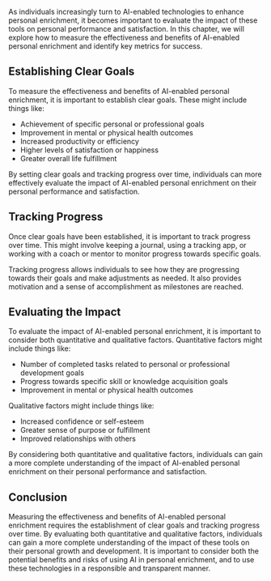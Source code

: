 
As individuals increasingly turn to AI-enabled technologies to enhance personal enrichment, it becomes important to evaluate the impact of these tools on personal performance and satisfaction. In this chapter, we will explore how to measure the effectiveness and benefits of AI-enabled personal enrichment and identify key metrics for success.

Establishing Clear Goals
------------------------

To measure the effectiveness and benefits of AI-enabled personal enrichment, it is important to establish clear goals. These might include things like:

* Achievement of specific personal or professional goals
* Improvement in mental or physical health outcomes
* Increased productivity or efficiency
* Higher levels of satisfaction or happiness
* Greater overall life fulfillment

By setting clear goals and tracking progress over time, individuals can more effectively evaluate the impact of AI-enabled personal enrichment on their personal performance and satisfaction.

Tracking Progress
-----------------

Once clear goals have been established, it is important to track progress over time. This might involve keeping a journal, using a tracking app, or working with a coach or mentor to monitor progress towards specific goals.

Tracking progress allows individuals to see how they are progressing towards their goals and make adjustments as needed. It also provides motivation and a sense of accomplishment as milestones are reached.

Evaluating the Impact
---------------------

To evaluate the impact of AI-enabled personal enrichment, it is important to consider both quantitative and qualitative factors. Quantitative factors might include things like:

* Number of completed tasks related to personal or professional development goals
* Progress towards specific skill or knowledge acquisition goals
* Improvement in mental or physical health outcomes

Qualitative factors might include things like:

* Increased confidence or self-esteem
* Greater sense of purpose or fulfillment
* Improved relationships with others

By considering both quantitative and qualitative factors, individuals can gain a more complete understanding of the impact of AI-enabled personal enrichment on their personal performance and satisfaction.

Conclusion
----------

Measuring the effectiveness and benefits of AI-enabled personal enrichment requires the establishment of clear goals and tracking progress over time. By evaluating both quantitative and qualitative factors, individuals can gain a more complete understanding of the impact of these tools on their personal growth and development. It is important to consider both the potential benefits and risks of using AI in personal enrichment, and to use these technologies in a responsible and transparent manner.
